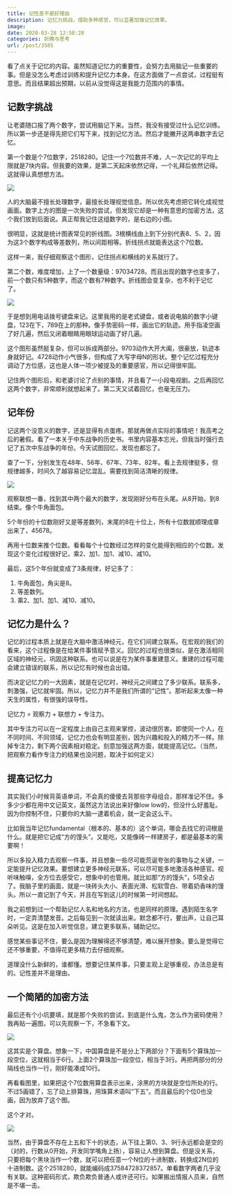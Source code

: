 ```yaml
---
title: 记性差不是好理由
description: 记忆力挑战，借助多种感官，可以显著加强记忆效果。
image: 
date: 2020-03-28 12:58:28
categories: 折腾与思考
url: /post/3585
---
```


看了点关于记忆的内容。虽然知道记忆力的重要性，会努力去用脑记一些重要的事。但是没怎么考虑过训练和提升记忆力本身。在这方面做了一点尝试，过程挺有意思。而且结果超出预期，以前从没觉得这是我能力范围内的事情。

## 记数字挑战

让老婆随口报了两个数字，尝试用脑记下来。当然，我没有接受过什么记忆训练。所以第一步还是得先把它们写下来，找到记忆方法。然后才能撇开这两串数字去记忆。

第一个数是个7位数字，2518280。记住一个7位数并不难，人一次记忆的平均上限就是7块内容。但我要的效果，是第二天起床依然记得，一个礼拜后依然记得。这就得认真想想方法。

![](https://storageapi.fleek.co/0a3a8890-e65e-47ce-93d7-0442b9209d38-bucket/blog/posts/2020-03/2020-03-27%2023.34.41.jpg)

人的大脑最不擅长处理数字，最擅长处理视觉信息。所以优先考虑把它转化成视觉画面。数字上方的图是一次失败的尝试，但发现它却是一种有意思的加密方法，这个我们放到后面说。真正帮我记住这组数字的，是右边的小图。

很明显，这就是统计图表常见的折线图。3根横线由上到下分别代表8、5、2，因为这3个数字构成等差数列，所以间距相等。折线拐点就能表达这个7位数。

这样一来，我仔细观察这个图形，记住拐点和横线的关系就行了。

第二个数，难度增加，上了一个数量级：97034728。而且出现的数字也变多了，前一个数只有5种数字，而这个数有7种数字。折线图会变复杂，也不利于记忆了。

![](https://storageapi.fleek.co/0a3a8890-e65e-47ce-93d7-0442b9209d38-bucket/blog/posts/2020-03/2020-03-27%2023.35.46.jpg)

于是想到用电话拨号键盘来记。这里我用的是老式键盘，或者说电脑的数字小键盘，123在下，789在上的那种。像手势密码一样，画出它的轨迹。用手指凌空画了好几遍，然后又闭着眼睛用眼球运动画了好几遍。

这个图形虽然挺复杂，但可以拆成两部分。9703动作大开大阖，很豪放，轨迹本身就好记。4728动作小气很多，但构成了大写字母N的形状。整个记忆过程充分调动了方位感，这也是人体一项少被提及的重要感官，所以记得很牢固。

记住两个图形后，和老婆讨论了点别的事情，并且看了一小段电视剧。之后再回忆这两个数字，非常顺利就想起来了。第二天又试着回忆，也毫无压力。

## 记年份

记这两个没意义的数字，还是显得有点蛋疼。那就再做点实际的事情吧！我高考之后的暑假。看了一本关于中东战争的历史书。书里内容基本忘光，但我当时强行去记了五次中东战争的年份。今天试图回忆，发现也都忘了。

查了一下，分别发生在48年、56年、67年、73年、82年。看上去规律挺多，但规律越多，时间久了越容易记忆混乱。需要找到简洁清晰的规律。

![](https://storageapi.fleek.co/0a3a8890-e65e-47ce-93d7-0442b9209d38-bucket/blog/posts/2020-03/2020-03-27%2023.40.08.jpg)

观察联想一番，找到其中两个最大的数字，发现刚好分布在头尾。从8开始，到8结束。像个牛角面包。

5个年份的十位数刚好又是等差数列，末尾的8在十位上，所有十位数就顺理成章出来了，45678。

再用十位数来推个位数。看看每个十位数经过怎样的变化能得到相应的个位数。发现这个变化过程很好记，乘2、加1、加1、减10、减10。

最后，这5个年份就变成了3条规律，好记多了：
1. 牛角面包，角尖是8。
2. 等差数列。
3. 乘2、加1、加1、减10、减10。

## 记忆力是什么？

记忆的过程本质上就是在大脑中激活神经元，在它们间建立联系。在宏观的我们的看来，这个过程像是在给某件事情赋予意义。回忆的过程也很类似，是在激活相同区域的神经元，巩固这种联系。也可以说是在为某件事重建意义。重建的过程可能会建立错误的联系，所以记忆有时候也会出错。

而决定记忆力的一大因素，就是在记忆时，神经元之间建立了多少联系。联系多，刺激强，记忆就牢固。所以，记忆力并不是我们所谓的“记性”。那听起来太像一种天生的属性，有很强的误导性。

记忆力 = 观察力 + 联想力 + 专注力。

其中专注力可以在一定程度上由自己主观来掌控，波动很厉害。即使同一个人，在不同时间、不同领域，记忆力也会有明显差别，因为兴趣和投入的精力不一样。除掉专注力，剩下两个因素相对稳定。刻意加强这两方面，就能提高记忆。（当然，把观察力看作专注力的结果也没问题，取决于如何定义）

## 提高记忆力

其实我们小时候背英语单词，不会真的傻傻去背那些字母组合，那样准记不住。多多少少都在用中文记英文，虽然这方法说出来好像low low的，但没什么好羞耻。因为你控制不住，只要你的大脑一逮着机会，就一定会这么干。

比如我当年记忆fundamental（根本的、基本的）这个单词，哪会去找它的词根是什么。就是把它记成“方的馒头”。又能吃，又能像砖一样建房子，都是最基本的需要啊！

所以多投入精力去观察一件事，并且想象一些尽可能荒诞夸张的事物与之关键，一定能提升记忆效果。要想建立更多神经元联系，可以尽可能多地激活各种感官。视听味触嗅，全方位去感受它，想象中的也管用。就比如那“方的馒头”，5项全占了。我脑子里的画面，就是一块砖头大小、表面光滑、松软雪白、带着奶香味的馒头。所以一直记到了今天，并且在写到这儿的时候第一时间想起。

我之前想到过一个帮助记忆人名和地名的方法，也是同样的原理。遇到陌生名字时，一定弄清楚发音。之后每见到一次就读出来。默念都不行，要出声，让自己耳朵听见。这是在加入听觉信息，建立更多联系，辅助记忆。

感觉某些事记不住，要么是因为理解得还不够清楚，难以展开想象。要么是觉得它还不够重要，不值得花更多精力去仔细观察。

道理没什么新鲜的，谁都懂。想要记住某件事，只要主观上足够重视，办法总是有的。记性差并不是理由。

## 一个简陋的加密方法

最后还有个小坑要填，就是那个失败的尝试，到底是什么鬼，怎么作为密码使用？我再贴一遍图，可以先观察一下，不急看下文。

![](https://storageapi.fleek.co/0a3a8890-e65e-47ce-93d7-0442b9209d38-bucket/blog/posts/2020-03/2020-03-27%2023.34.41.jpg)

这其实是个算盘。想象一下，中国算盘是不是分上下两部分？下面有5个算珠加一段空位，这就相当于6行。上面2个算珠加一段空位，相当于3行。再把两部分的分隔线也当作一行，刚好能凑成10行。

再看看图里，如果把这个7位数用算盘表示出来，涂黑的方块就是空位所处的行。不过5画错了，忘了动上排算珠，用珠算术语叫“下五”。而且最后的个位0也没画，因为放弃了这个图。

这个才对。

![](https://storageapi.fleek.co/0a3a8890-e65e-47ce-93d7-0442b9209d38-bucket/blog/posts/2020-03/encode.png)

当然，由于算盘不存在上五和下十的状态，从下往上第0、3、9行永远都会是空的（对的，行数从0开始，开发同学嘴角上扬），容易让人想到算盘。但是没关系，只要把每个黑块当作一个数，就可以把任意一个N位的十进制数，转换成2N位的十进制数。这个2518280，就能编码成37584728372857。单看数字两者几乎没有关联。这种密码形式，欺负欺负普通人或许还可行。如果搬出情报人员来，自然是不堪一击。
